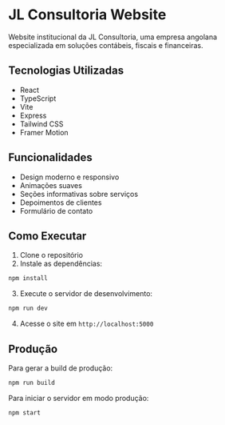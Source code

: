 # JL Consultoria Website

Website institucional da JL Consultoria, uma empresa angolana especializada em soluções contábeis, fiscais e financeiras.

## Tecnologias Utilizadas

- React
- TypeScript
- Vite
- Express
- Tailwind CSS
- Framer Motion

## Funcionalidades

- Design moderno e responsivo
- Animações suaves
- Seções informativas sobre serviços
- Depoimentos de clientes
- Formulário de contato

## Como Executar

1. Clone o repositório
2. Instale as dependências:
```bash
npm install
```

3. Execute o servidor de desenvolvimento:
```bash
npm run dev
```

4. Acesse o site em `http://localhost:5000`

## Produção

Para gerar a build de produção:

```bash
npm run build
```

Para iniciar o servidor em modo produção:

```bash
npm start
```
